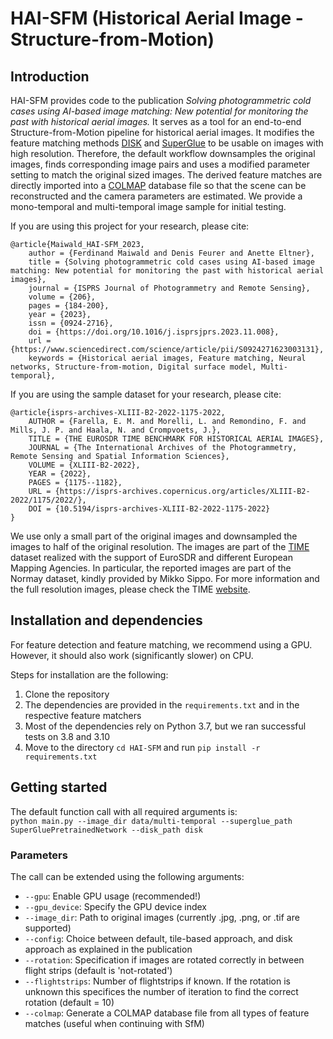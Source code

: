 # HAI-SFM (Historical Aerial Image - Structure-from-Motion)

## Introduction

HAI-SFM provides code to the publication _Solving photogrammetric cold cases using AI-based image matching: New potential for monitoring the past with historical aerial images._
It serves as a tool for an end-to-end Structure-from-Motion pipeline for historical aerial images.
It modifies the feature matching methods [DISK](https://github.com/cvlab-epfl/disk) and [SuperGlue](https://github.com/magicleap/SuperGluePretrainedNetwork) to be usable on images with high resolution.
Therefore, the default workflow downsamples the original images, finds corresponding image pairs and uses a modified parameter setting to match the original sized images.
The derived feature matches are directly imported into a [COLMAP](https://github.com/colmap/colmap) database file so that the scene can be reconstructed and the camera parameters are estimated.
We provide a mono-temporal and multi-temporal image sample for initial testing.

If you are using this project for your research, please cite:
```
@article{Maiwald_HAI-SFM_2023,
    author = {Ferdinand Maiwald and Denis Feurer and Anette Eltner},
    title = {Solving photogrammetric cold cases using AI-based image matching: New potential for monitoring the past with historical aerial images},
    journal = {ISPRS Journal of Photogrammetry and Remote Sensing},
    volume = {206},
    pages = {184-200},
    year = {2023},
    issn = {0924-2716},
    doi = {https://doi.org/10.1016/j.isprsjprs.2023.11.008},
    url = {https://www.sciencedirect.com/science/article/pii/S0924271623003131},
    keywords = {Historical aerial images, Feature matching, Neural networks, Structure-from-motion, Digital surface model, Multi-temporal},
```

If you are using the sample dataset for your research, please cite:
```
@article{isprs-archives-XLIII-B2-2022-1175-2022,
    AUTHOR = {Farella, E. M. and Morelli, L. and Remondino, F. and Mills, J. P. and Haala, N. and Crompvoets, J.},
    TITLE = {THE EUROSDR TIME BENCHMARK FOR HISTORICAL AERIAL IMAGES},
    JOURNAL = {The International Archives of the Photogrammetry, Remote Sensing and Spatial Information Sciences},
    VOLUME = {XLIII-B2-2022},
    YEAR = {2022},
    PAGES = {1175--1182},
    URL = {https://isprs-archives.copernicus.org/articles/XLIII-B2-2022/1175/2022/},
    DOI = {10.5194/isprs-archives-XLIII-B2-2022-1175-2022}
}
```
We use only a small part of the original images and downsampled the images to half of the original resolution.
The images are part of the [TIME](https://time.fbk.eu) dataset realized with the support of EuroSDR and different European Mapping Agencies. 
In particular, the reported images are part of the Normay dataset, kindly provided by Mikko Sippo. 
For more information and the full resolution images, please check the TIME [website](https://time.fbk.eu).

## Installation and dependencies

For feature detection and feature matching, we recommend using a GPU.
However, it should also work (significantly slower) on CPU.

Steps for installation are the following:

1. Clone the repository
2. The dependencies are provided in the `requirements.txt` and in the respective feature matchers
3. Most of the dependencies rely on Python 3.7, but we ran successful tests on 3.8 and 3.10
4. Move to the directory `cd HAI-SFM` and run `pip install -r requirements.txt`

## Getting started

The default function call with all required arguments is:   
`python main.py --image_dir data/multi-temporal --superglue_path SuperGluePretrainedNetwork --disk_path disk`  

### Parameters
The call can be extended using the following arguments:
- `--gpu`: Enable GPU usage (recommended!)
- `--gpu_device`: Specify the GPU device index
- `--image_dir`: Path to original images (currently .jpg, .png, or .tif are supported)
- `--config`: Choice between default, tile-based approach, and disk approach as explained in the publication
- `--rotation`: Specification if images are rotated correctly in between flight strips (default is 'not-rotated')
- `--flightstrips`: Number of flightstrips if known. If the rotation is unknown this specifices the number of iteration to find the correct rotation (default = 10)
- `--colmap`: Generate a COLMAP database file from all types of feature matches (useful when continuing with SfM)
